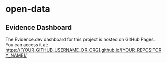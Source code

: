 # open-data

## Evidence Dashboard

The Evidence.dev dashboard for this project is hosted on GitHub Pages. You can access it at:
[https://[YOUR_GITHUB_USERNAME_OR_ORG].github.io/[YOUR_REPOSITORY_NAME]/](https://[YOUR_GITHUB_USERNAME_OR_ORG].github.io/[YOUR_REPOSITORY_NAME]/)